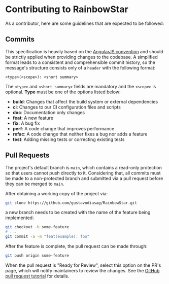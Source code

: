 # Contributing to RainbowStar

As a contributor, here are some guidelines that are expected to be followed:

## Commits

This specification is heavily based on the [AngularJS convention](https://docs.google.com/document/d/1QrDFcIiPjSLDn3EL15IJygNPiHORgU1_OOAqWjiDU5Y/edit#heading=h.uyo6cb12dt6w) and should be strictly applied when providing changes to the codebase. A simplified format leads to a consistent and comprehensible commit history, so the message's structure consists only of a `header` with the following format:

```
<type>(<scope>): <short summary>
```

The `<type>` and `<short summary>` fields are mandatory and the `<scope>` is optional. **Type** must be one of the options listed below:

* **build**: Changes that affect the build system or external dependencies
* **ci**: Changes to our CI configuration files and scripts
* **doc**: Documentation only changes
* **feat**: A new feature
* **fix**: A bug fix
* **perf**: A code change that improves performance
* **refac**: A code change that neither fixes a bug nor adds a feature
* **test**: Adding missing tests or correcting existing tests

## Pull Requests

The project's default branch is `main`, which contains a read-only protection so that users cannot push directly to it. Considering that, all commits must be made to a non-protected branch and submitted via a pull request before they can be merged to `main`.

After obtaining a working copy of the project via:

```bash
git clone https://github.com/gustavodiasag/RainbowStar.git
```

a new branch needs to be created with the name of the feature being implemented:

```bash
git checkout -b some-feature
# ...
git commit -a -m "feat(example): foo"
```

After the feature is complete, the pull request can be made through:

```bash
git push origin some-feature
```

When the pull request is "Ready for Review", select this option on the PR's page, which will notify maintainers to review the changes. See the [GitHub pull request tutorial](https://help.github.com/articles/using-pull-requests) for details.